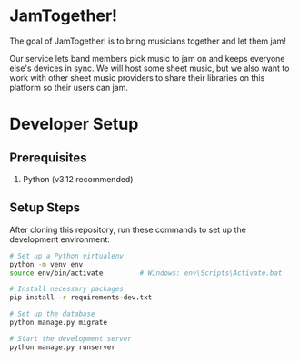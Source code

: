 # JamTogether!

The goal of JamTogether! is to bring musicians together and let them jam!

Our service lets band members pick music to jam on and keeps everyone else's devices
in sync. We will host some sheet music, but we also want to work with other sheet music
providers to share their libraries on this platform so their users can jam.

# Developer Setup

## Prerequisites

1. Python (v3.12 recommended)

## Setup Steps

After cloning this repository, run these commands to set up the development environment:

```bash
# Set up a Python virtualenv
python -m venv env
source env/bin/activate         # Windows: env\Scripts\Activate.bat

# Install necessary packages
pip install -r requirements-dev.txt

# Set up the database
python manage.py migrate

# Start the development server
python manage.py runserver
```
